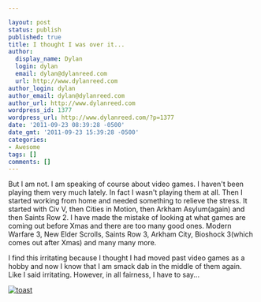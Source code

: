 ```yaml
---

layout: post
status: publish
published: true
title: I thought I was over it...
author:
  display_name: Dylan
  login: dylan
  email: dylan@dylanreed.com
  url: http://www.dylanreed.com
author_login: dylan
author_email: dylan@dylanreed.com
author_url: http://www.dylanreed.com
wordpress_id: 1377
wordpress_url: http://www.dylanreed.com/?p=1377
date: '2011-09-23 08:39:28 -0500'
date_gmt: '2011-09-23 15:39:28 -0500'
categories:
- Awesome
tags: []
comments: []
---
```


But I am not. I am speaking of course about video games. I haven't been playing them very much lately. In fact I wasn't playing them at all. Then I started working from home and needed something to relieve the stress. It started with Civ V, then Cities in Motion, then Arkham Asylum(again) and then Saints Row 2. I have made the mistake of looking at what games are coming out before Xmas and there are too many good ones. Modern Warfare 3, New Elder Scrolls, Saints Row 3, Arkham City, Bioshock 3(which comes out after Xmas) and many many more.

I find this irritating because I thought I had moved past video games as a hobby and now I know that I am smack dab in the middle of them again. Like I said irritating. However, in all fairness, I have to say...

[![][1]][2]

   [1]: http://www.dylanreed.com/wp-content/uploads/2011/09/toast.jpg (toast)
   [2]: http://www.dylanreed.com/wp-content/uploads/2011/09/toast.jpg

